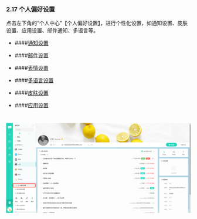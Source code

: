 ### 2.17 个人偏好设置

点击左下角的“个人中心”【个人偏好设置】，进行个性化设置，如通知设置、皮肤设置、应用设置、邮件通知、多语言等。

* ####[通知设置](/yong-hu-zhi-nan/yong-hu-shou-ce/ge-ren-pian-hao-she-zhi/tong-zhi-she-zhi.md)

* ####[邮件设置](/yong-hu-zhi-nan/yong-hu-shou-ce/ge-ren-pian-hao-she-zhi/you-jian-she-zhi.md)

* ####[表情设置](/yong-hu-zhi-nan/yong-hu-shou-ce/ge-ren-pian-hao-she-zhi/biao-qing-she-zhi.md)

* ####[多语言设置](/yong-hu-zhi-nan/yong-hu-shou-ce/ge-ren-pian-hao-she-zhi/duo-yu-yan-she-zhi.md)

* ####[皮肤设置](/yong-hu-zhi-nan/yong-hu-shou-ce/ge-ren-pian-hao-she-zhi/pi-fu-she-zhi.md)

* ####[应用设置](/yong-hu-zhi-nan/yong-hu-shou-ce/ge-ren-pian-hao-she-zhi/ying-yong-she-zhi.md)

# ![](/assets/17个人偏好设置.png)